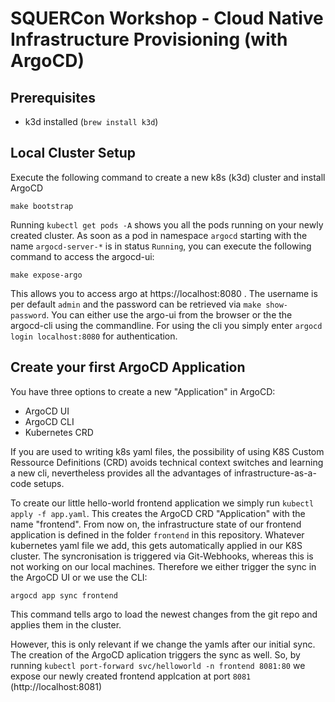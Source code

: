 # SQUERCon Workshop - Cloud Native Infrastructure Provisioning (with ArgoCD)

## Prerequisites
+ k3d installed (``brew install k3d``)

## Local Cluster Setup

Execute the following command to create a new k8s (k3d) cluster and install ArgoCD

``make bootstrap``

Running ``kubectl get pods -A`` shows you all the pods running on your newly created cluster. As soon as a pod in namespace ``argocd`` starting with the name ``argocd-server-*`` is in status ``Running``, you can execute the following command to access the argocd-ui:

``make expose-argo``

This allows you to access argo at https://localhost:8080 . The username is per default ``admin`` and the password can be retrieved via ``make show-password``. You can either use the argo-ui from the browser or the the argocd-cli using the commandline.
For using the cli you simply enter ``argocd login localhost:8080`` for authentication.

## Create your first ArgoCD Application

You have three options to create a new "Application" in ArgoCD:

+ ArgoCD UI
+ ArgoCD CLI
+ Kubernetes CRD

If you are used to writing k8s yaml files, the possibility of using K8S Custom Ressource Definitions (CRD) avoids 
technical context switches and learning a new cli, nevertheless provides all the advantages of infrastructure-as-a-code setups.

To create our little hello-world frontend application we simply run ``kubectl apply -f app.yaml``. This creates the ArgoCD CRD "Application" with the name "frontend". From now on, the infrastructure state of our frontend application is defined in the folder ``frontend`` in this repository. Whatever kubernetes yaml file we add, this gets automatically applied in our K8S cluster.
The syncronisation is triggered via Git-Webhooks, whereas this is not working on our local machines. Therefore we either trigger the sync in the ArgoCD UI or we use the CLI:

``argocd app sync frontend``

This command tells argo to load the newest changes from the git repo and applies them in the cluster.

However, this is only relevant if we change the yamls after our initial sync. The creation of the ArgoCD aplication triggers the sync as well. So, by running ``kubectl port-forward svc/helloworld -n frontend 8081:80`` we expose our newly created frontend applcation at port ``8081`` (http://localhost:8081)

